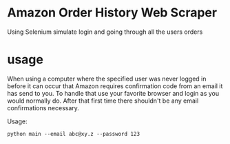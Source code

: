# Amazon Order History Web Scraper
Using Selenium simulate login and going through all the users orders

  

# usage

When using a computer where the specified user was never logged in before it can occur that Amazon 
requires confirmation code from an email it has send to you. To handle that use your favorite 
browser and login as you would normally do. After that first time there shouldn't be any email 
confirmations necessary.

Usage:

`python main --email abc@xy.z --password 123`
